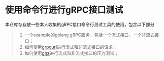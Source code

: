 # 使用命令行进行gRPC接口测试

本仓库存存放一些本人收集的gRPC接口命令行测试工具的使用，包含以下部分

> 1. 一个example的golang gRPC服务，包括一个流式接口，一个非流式接口；
> 2. 如何使用[grpcurl](https://github.com/fullstorydev/grpcurl)进行流式和非流式接口的请求；
> 3. 如何使用[ghz](https://github.com/bojand/ghz)进行流式和非流式接口的压力测试；

